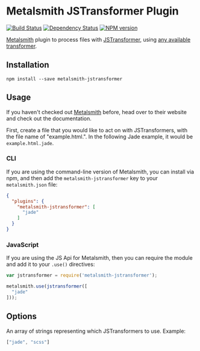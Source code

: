 # Metalsmith JSTransformer Plugin

[![Build Status](https://img.shields.io/travis/RobLoach/metalsmith-jstransformer/master.svg)](https://travis-ci.org/RobLoach/metalsmith-jstransformer)
[![Dependency Status](https://david-dm.org/RobLoach/metalsmith-jstransformer.png)](https://david-dm.org/RobLoach/metalsmith-jstransformer)
[![NPM version](https://img.shields.io/npm/v/metalsmith-jstransformer.svg)](https://www.npmjs.org/package/metalsmith-jstransformer)

[Metalsmith](http://metalsmith.io) plugin to process files with [JSTransformer](https://github.com/jstransformers/jstransformer), using [any available transformer](https://www.npmjs.com/browse/keyword/jstransformer).

## Installation

    npm install --save metalsmith-jstransformer

## Usage

If you haven't checked out [Metalsmith](http://metalsmith.io) before, head over
to their website and check out the documentation.

First, create a file that you would like to act on with JSTransformers, with
the file name of "example.html.<pluginname>". In the following Jade example, it
would be `example.html.jade`.

### CLI

If you are using the command-line version of Metalsmith, you can install via npm, and then add the
`metalsmith-jstransformer` key to your `metalsmith.json` file:

```json
{
  "plugins": {
    "metalsmith-jstransformer": [
      "jade"
    ]
  }
}
```

### JavaScript

If you are using the JS Api for Metalsmith, then you can require the module and add it to your
`.use()` directives:

```js
var jstransformer = require('metalsmith-jstransformer');

metalsmith.use(jstransformer([
  "jade"
]));
```

## Options

An array of strings representing which JSTransformers to use. Example:

```javascript
["jade", "scss"]
```
